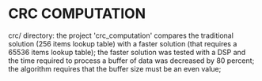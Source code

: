 CRC COMPUTATION
=============

crc/ directory:
the project 'crc_computation' compares the traditional solution (256 items lookup table) with a faster solution (that requires a 65536 items lookup table);
the faster solution was tested with a DSP and the time required to process a buffer of data was decreased by 80 percent;
the algorithm requires that the buffer size must be an even value;
